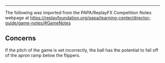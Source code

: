 ***
The following was imported from the PAPA/ReplayFX Competition Notes webpage at https://replayfoundation.org/papa/learning-center/director-guide/game-notes/#GameNotes

## Concerns
            
If the pitch of the game is set incorrectly, the ball has the potential to fall off of the apron ramp below the flippers.